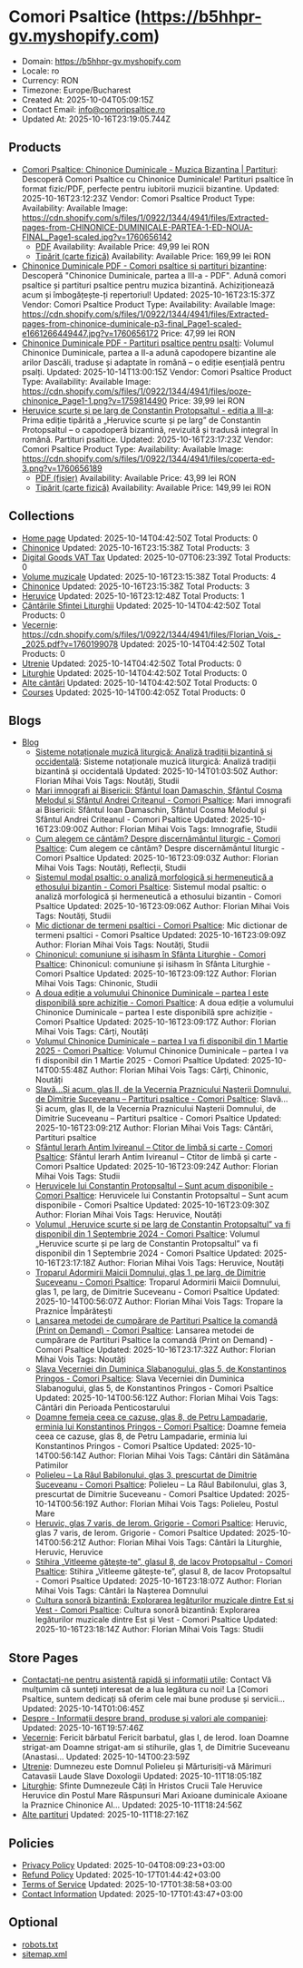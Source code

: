 # Comori Psaltice (https://b5hhpr-gv.myshopify.com)

- Domain: https://b5hhpr-gv.myshopify.com
- Locale: ro
- Currency: RON
- Timezone: Europe/Bucharest
- Created At: 2025-10-04T05:09:15Z
- Contact Email: info@comoripsaltice.ro
- Updated At: 2025-10-16T23:19:05.744Z

## Products

- [Comori Psaltice: Chinonice Duminicale - Muzica Bizantina | Partituri](https://b5hhpr-gv.myshopify.com/products/chinonice-duminicale-partea-i): Descoperă Comori Psaltice cu Chinonice Duminicale! Partituri psaltice în format fizic/PDF, perfecte pentru iubitorii muzicii bizantine.
  Updated: 2025-10-16T23:12:23Z
  Vendor: Comori Psaltice
  Product Type: 
  Availability: Available
  Image: https://cdn.shopify.com/s/files/1/0922/1344/4941/files/Extracted-pages-from-CHINONICE-DUMINICALE-PARTEA-1-ED-NOUA-FINAL_Page1-scaled.jpg?v=1760656142
  - [PDF](https://b5hhpr-gv.myshopify.com/products/chinonice-duminicale-partea-i?variant=52564064141645)
    Availability: Available
    Price: 49,99 lei RON
  - [Tipărit (carte fizică)](https://b5hhpr-gv.myshopify.com/products/chinonice-duminicale-partea-i?variant=52564073873741)
    Availability: Available
    Price: 169,99 lei RON
- [Chinonice Duminicale PDF - Comori psaltice și partituri bizantine](https://b5hhpr-gv.myshopify.com/products/chinonice-duminicale-partea-a-iii-a-pdf): Descoperă "Chinonice Duminicale, partea a III-a - PDF". Adună comori psaltice și partituri psaltice pentru muzica bizantină. Achiziționează acum și îmbogățește-ți repertoriul!
  Updated: 2025-10-16T23:15:37Z
  Vendor: Comori Psaltice
  Product Type: 
  Availability: Available
  Image: https://cdn.shopify.com/s/files/1/0922/1344/4941/files/Extracted-pages-from-chinonice-duminicale-p3-final_Page1-scaled-e1661266449447.jpg?v=1760656172
  Price: 47,99 lei RON
- [Chinonice Duminicale PDF - Partituri psaltice pentru psalti](https://b5hhpr-gv.myshopify.com/products/chinonice-duminicale-partea-a-ii-a): Volumul Chinonice Duminicale, partea a II-a adună capodopere bizantine ale arilor Dascăli, traduse și adaptate în română – o ediție esențială pentru psalți.
  Updated: 2025-10-14T13:00:15Z
  Vendor: Comori Psaltice
  Product Type: 
  Availability: Available
  Image: https://cdn.shopify.com/s/files/1/0922/1344/4941/files/poze-chinonice_Page1-1.png?v=1759814490
  Price: 39,99 lei RON
- [Heruvice scurte și pe larg de Constantin Protopsaltul - ediția a III-a](https://b5hhpr-gv.myshopify.com/products/heruvice-scurte-si-pe-larg-de-constantin-protopsaltul): Prima ediție tipărită a „Heruvice scurte și pe larg” de Constantin Protopsaltul – o capodoperă bizantină, revizuită și tradusă integral în română. Partituri psaltice.
  Updated: 2025-10-16T23:17:23Z
  Vendor: Comori Psaltice
  Product Type: 
  Availability: Available
  Image: https://cdn.shopify.com/s/files/1/0922/1344/4941/files/coperta-ed-3.png?v=1760656189
  - [PDF (fișier)](https://b5hhpr-gv.myshopify.com/products/heruvice-scurte-si-pe-larg-de-constantin-protopsaltul?variant=52538748436813)
    Availability: Available
    Price: 43,99 lei RON
  - [Tipărit (carte fizică)](https://b5hhpr-gv.myshopify.com/products/heruvice-scurte-si-pe-larg-de-constantin-protopsaltul?variant=52538748469581)
    Availability: Available
    Price: 149,99 lei RON

## Collections

- [Home page](https://b5hhpr-gv.myshopify.com/collections/frontpage)
  Updated: 2025-10-14T04:42:50Z
  Total Products: 0
- [Chinonice](https://b5hhpr-gv.myshopify.com/collections/chinonice)
  Updated: 2025-10-16T23:15:38Z
  Total Products: 3
- [Digital Goods VAT Tax](https://b5hhpr-gv.myshopify.com/collections/digital-goods-vat-tax)
  Updated: 2025-10-07T06:23:39Z
  Total Products: 0
- [Volume muzicale](https://b5hhpr-gv.myshopify.com/collections/volume-muzicale)
  Updated: 2025-10-16T23:15:38Z
  Total Products: 4
- [Chinonice](https://b5hhpr-gv.myshopify.com/collections/chinonice-1)
  Updated: 2025-10-16T23:15:38Z
  Total Products: 3
- [Heruvice](https://b5hhpr-gv.myshopify.com/collections/heruvice-1)
  Updated: 2025-10-16T23:12:48Z
  Total Products: 1
- [Cântările Sfintei Liturghii](https://b5hhpr-gv.myshopify.com/collections/cantarile-sfintei-liturghii)
  Updated: 2025-10-14T04:42:50Z
  Total Products: 0
- [Vecernie](https://b5hhpr-gv.myshopify.com/collections/vecernie): https://cdn.shopify.com/s/files/1/0922/1344/4941/files/Florian_Vois_-_2025.pdf?v=1760199078
  Updated: 2025-10-14T04:42:50Z
  Total Products: 0
- [Utrenie](https://b5hhpr-gv.myshopify.com/collections/utrenie)
  Updated: 2025-10-14T04:42:50Z
  Total Products: 0
- [Liturghie](https://b5hhpr-gv.myshopify.com/collections/liturghie)
  Updated: 2025-10-14T04:42:50Z
  Total Products: 0
- [Alte cântări](https://b5hhpr-gv.myshopify.com/collections/alte-cantari)
  Updated: 2025-10-14T04:42:50Z
  Total Products: 0
- [Courses](https://b5hhpr-gv.myshopify.com/collections/courses)
  Updated: 2025-10-14T00:42:05Z
  Total Products: 0

## Blogs

- [Blog](https://b5hhpr-gv.myshopify.com/blogs/news)
  - [Sisteme notaționale muzică liturgică: Analiză tradiții bizantină și occidentală](https://b5hhpr-gv.myshopify.com/blogs/news/sisteme-notationale-in-muzica-liturgica-o-analiza-comparativa-intre-traditiile-bizantina-si-occidentala): Sisteme notaționale muzică liturgică: Analiză tradiții bizantină și occidentală
    Updated: 2025-10-14T01:03:50Z
    Author: Florian Mihai Vois
    Tags: Noutăți, Studii
  - [Mari imnografi ai Bisericii: Sfântul Ioan Damaschin, Sfântul Cosma Melodul și Sfântul Andrei Criteanul - Comori Psaltice](https://b5hhpr-gv.myshopify.com/blogs/news/mari-imnografi-ai-bisericii-sfantul-ioan-damaschin-sfantul-cosma-melodul-și-sfantul-andrei-criteanul): Mari imnografi ai Bisericii: Sfântul Ioan Damaschin, Sfântul Cosma Melodul și Sfântul Andrei Criteanul - Comori Psaltice
    Updated: 2025-10-16T23:09:00Z
    Author: Florian Mihai Vois
    Tags: Imnografie, Studii
  - [Cum alegem ce cântăm? Despre discernământul liturgic - Comori Psaltice](https://b5hhpr-gv.myshopify.com/blogs/news/cum-alegem-ce-cantam-despre-discernamantul-liturgic): Cum alegem ce cântăm? Despre discernământul liturgic - Comori Psaltice
    Updated: 2025-10-16T23:09:03Z
    Author: Florian Mihai Vois
    Tags: Noutăți, Reflecții, Studii
  - [Sistemul modal psaltic: o analiză morfologică și hermeneutică a ethosului bizantin - Comori Psaltice](https://b5hhpr-gv.myshopify.com/blogs/news/sistemul-modal-psaltic-o-analiza-morfologica-și-hermeneutica-a-ethosului-bizantin): Sistemul modal psaltic: o analiză morfologică și hermeneutică a ethosului bizantin - Comori Psaltice
    Updated: 2025-10-16T23:09:06Z
    Author: Florian Mihai Vois
    Tags: Noutăți, Studii
  - [Mic dictionar de termeni psaltici - Comori Psaltice](https://b5hhpr-gv.myshopify.com/blogs/news/mic-dictionar-de-termeni-psaltici): Mic dictionar de termeni psaltici - Comori Psaltice
    Updated: 2025-10-16T23:09:09Z
    Author: Florian Mihai Vois
    Tags: Noutăți, Studii
  - [Chinonicul: comuniune și isihasm în Sfânta Liturghie - Comori Psaltice](https://b5hhpr-gv.myshopify.com/blogs/news/chinonicul-comuniune-și-isihasm-in-sfanta-liturghie): Chinonicul: comuniune și isihasm în Sfânta Liturghie - Comori Psaltice
    Updated: 2025-10-16T23:09:12Z
    Author: Florian Mihai Vois
    Tags: Chinonic, Studii
  - [A doua ediție a volumului Chinonice Duminicale – partea I este disponibilă spre achiziție - Comori Psaltice](https://b5hhpr-gv.myshopify.com/blogs/news/a-doua-ediție-a-volumului-chinonice-duminicale-partea-i-este-disponibila-spre-achiziție): A doua ediție a volumului Chinonice Duminicale – partea I este disponibilă spre achiziție - Comori Psaltice
    Updated: 2025-10-16T23:09:17Z
    Author: Florian Mihai Vois
    Tags: Cărți, Noutăți
  - [Volumul Chinonice Duminicale – partea I va fi disponibil din 1 Martie 2025 - Comori Psaltice](https://b5hhpr-gv.myshopify.com/blogs/news/volumul-chinonice-duminicale-partea-i-va-fi-disponibil-din-1-martie-2025): Volumul Chinonice Duminicale – partea I va fi disponibil din 1 Martie 2025 - Comori Psaltice
    Updated: 2025-10-14T00:55:48Z
    Author: Florian Mihai Vois
    Tags: Cărți, Chinonic, Noutăți
  - [Slavă…Și acum, glas II, de la Vecernia Praznicului Nașterii Domnului, de Dimitrie Suceveanu – Partituri psaltice - Comori Psaltice](https://b5hhpr-gv.myshopify.com/blogs/news/slava-și-acum-glas-ii-de-la-vecernia-praznicului-nașterii-domnului-de-dimitrie-suceveanu-partituri-psaltice): Slavă…Și acum, glas II, de la Vecernia Praznicului Nașterii Domnului, de Dimitrie Suceveanu – Partituri psaltice - Comori Psaltice
    Updated: 2025-10-16T23:09:21Z
    Author: Florian Mihai Vois
    Tags: Cântări, Partituri psaltice
  - [Sfântul Ierarh Antim Ivireanul – Ctitor de limbă și carte - Comori Psaltice](https://b5hhpr-gv.myshopify.com/blogs/news/sfantul-ierarh-antim-ivireanul-ctitor-de-limba-și-carte): Sfântul Ierarh Antim Ivireanul – Ctitor de limbă și carte - Comori Psaltice
    Updated: 2025-10-16T23:09:24Z
    Author: Florian Mihai Vois
    Tags: Studii
  - [Heruvicele lui Constantin Protopsaltul – Sunt acum disponibile - Comori Psaltice](https://b5hhpr-gv.myshopify.com/blogs/news/heruvicele-lui-constantin-protopsaltul-sunt-acum-disponibile): Heruvicele lui Constantin Protopsaltul – Sunt acum disponibile - Comori Psaltice
    Updated: 2025-10-16T23:09:30Z
    Author: Florian Mihai Vois
    Tags: Heruvice, Noutăți
  - [Volumul „Heruvice scurte și pe larg de Constantin Protopsaltul” va fi disponibil din 1 Septembrie 2024 - Comori Psaltice](https://b5hhpr-gv.myshopify.com/blogs/news/volumul-heruvice-scurte-și-pe-larg-de-constantin-protopsaltul-va-fi-disponibil-din-1-septembrie-2024): Volumul „Heruvice scurte și pe larg de Constantin Protopsaltul” va fi disponibil din 1 Septembrie 2024 - Comori Psaltice
    Updated: 2025-10-16T23:17:18Z
    Author: Florian Mihai Vois
    Tags: Heruvice, Noutăți
  - [Troparul Adormirii Maicii Domnului, glas 1, pe larg, de Dimitrie Suceveanu - Comori Psaltice](https://b5hhpr-gv.myshopify.com/blogs/news/troparul-adormirii-maicii-domnului-glas-1-pe-larg-de-dimitrie-suceveanu): Troparul Adormirii Maicii Domnului, glas 1, pe larg, de Dimitrie Suceveanu - Comori Psaltice
    Updated: 2025-10-14T00:56:07Z
    Author: Florian Mihai Vois
    Tags: Tropare la Praznice Împărătești
  - [Lansarea metodei de cumpărare de Partituri Psaltice la comandă (Print on Demand) - Comori Psaltice](https://b5hhpr-gv.myshopify.com/blogs/news/lansarea-metodei-de-cumparare-de-partituri-psaltice-la-comanda-print-on-demand): Lansarea metodei de cumpărare de Partituri Psaltice la comandă (Print on Demand) - Comori Psaltice
    Updated: 2025-10-16T23:17:32Z
    Author: Florian Mihai Vois
    Tags: Noutăți
  - [Slava Vecerniei din Duminica Slabanogului, glas 5, de Konstantinos Pringos - Comori Psaltice](https://b5hhpr-gv.myshopify.com/blogs/news/slava-vecerniei-din-duminica-slabanogului-glas-5-de-konstantinos-pringos): Slava Vecerniei din Duminica Slabanogului, glas 5, de Konstantinos Pringos - Comori Psaltice
    Updated: 2025-10-14T00:56:12Z
    Author: Florian Mihai Vois
    Tags: Cântări din Perioada Penticostarului
  - [Doamne femeia ceea ce cazuse, glas 8, de Petru Lampadarie, erminia lui Konstantinos Pringos - Comori Psaltice](https://b5hhpr-gv.myshopify.com/blogs/news/doamne-femeia-ceea-ce-cazuse-glas-8-de-petru-lampadarie-erminia-lui-konstantinos-pringos): Doamne femeia ceea ce cazuse, glas 8, de Petru Lampadarie, erminia lui Konstantinos Pringos - Comori Psaltice
    Updated: 2025-10-14T00:56:14Z
    Author: Florian Mihai Vois
    Tags: Cântări din Sătămâna Patimilor
  - [Polieleu – La Râul Babilonului, glas 3, prescurtat de Dimitrie Suceveanu - Comori Psaltice](https://b5hhpr-gv.myshopify.com/blogs/news/polieleu-la-raul-babilonului-glas-3-prescurtat-de-dimitrie-suceveanu): Polieleu – La Râul Babilonului, glas 3, prescurtat de Dimitrie Suceveanu - Comori Psaltice
    Updated: 2025-10-14T00:56:19Z
    Author: Florian Mihai Vois
    Tags: Polieleu, Postul Mare
  - [Heruvic, glas 7 varis, de Ierom. Grigorie - Comori Psaltice](https://b5hhpr-gv.myshopify.com/blogs/news/heruvic-glas-7-varis-de-ierom-grigorie): Heruvic, glas 7 varis, de Ierom. Grigorie - Comori Psaltice
    Updated: 2025-10-14T00:56:21Z
    Author: Florian Mihai Vois
    Tags: Cântări la Liturghie, Heruvic, Heruvice
  - [Stihira „Vitleeme gătește-te”, glasul 8, de Iacov Protopsaltul - Comori Psaltice](https://b5hhpr-gv.myshopify.com/blogs/news/stihira-vitleeme-gatește-te-glasul-8-de-iacov-protopsaltul): Stihira „Vitleeme gătește-te”, glasul 8, de Iacov Protopsaltul - Comori Psaltice
    Updated: 2025-10-16T23:18:07Z
    Author: Florian Mihai Vois
    Tags: Cântări la Nașterea Domnului
  - [Cultura sonoră bizantină: Explorarea legăturilor muzicale dintre Est și Vest - Comori Psaltice](https://b5hhpr-gv.myshopify.com/blogs/news/cultura-sonora-bizantina-explorarea-legaturilor-muzicale-dintre-est-și-vest): Cultura sonoră bizantină: Explorarea legăturilor muzicale dintre Est și Vest - Comori Psaltice
    Updated: 2025-10-16T23:18:14Z
    Author: Florian Mihai Vois
    Tags: Studii

## Store Pages

- [Contactați-ne pentru asistență rapidă și informații utile](https://b5hhpr-gv.myshopify.com/pages/contact): Contact Vă mulțumim că sunteți interesat de a lua legătura cu noi! La [Comori Psaltice, suntem dedicați să oferim cele mai bune produse și servicii...
  Updated: 2025-10-14T01:06:45Z
- [Despre - Informații despre brand, produse și valori ale companiei](https://b5hhpr-gv.myshopify.com/pages/despre): 
  Updated: 2025-10-16T19:57:46Z
- [Vecernie](https://b5hhpr-gv.myshopify.com/pages/vecernie): Fericit bărbatul Fericit barbatul, glas I, de Ierod. Ioan Doamne strigat-am Doamne strigat-am si stihurile, glas 1, de Dimitrie Suceveanu (Anastasi...
  Updated: 2025-10-14T00:23:59Z
- [Utrenie](https://b5hhpr-gv.myshopify.com/pages/utrenie): Dumnezeu este Domnul Polieleu și Mărturisiți-vă Mărimuri Catavasii Laude Slave Doxologii
  Updated: 2025-10-11T18:05:18Z
- [Liturghie](https://b5hhpr-gv.myshopify.com/pages/liturghie): Sfinte Dumnezeule Câți în Hristos Crucii Tale Heruvice Heruvice din Postul Mare Răspunsuri Mari Axioane duminicale Axioane la Praznice Chinonice Al...
  Updated: 2025-10-11T18:24:56Z
- [Alte partituri](https://b5hhpr-gv.myshopify.com/pages/alte-partituri)
  Updated: 2025-10-11T18:27:16Z

## Policies

- [Privacy Policy](https://b5hhpr-gv.myshopify.com/policies/privacy-policy)
  Updated: 2025-10-04T08:09:23+03:00
- [Refund Policy](https://b5hhpr-gv.myshopify.com/policies/refund-policy)
  Updated: 2025-10-17T01:44:42+03:00
- [Terms of Service](https://b5hhpr-gv.myshopify.com/policies/terms-of-service)
  Updated: 2025-10-17T01:38:58+03:00
- [Contact Information](https://b5hhpr-gv.myshopify.com/policies/contact-information)
  Updated: 2025-10-17T01:43:47+03:00

## Optional

- [robots.txt](https://b5hhpr-gv.myshopify.com/robots.txt)
- [sitemap.xml](https://b5hhpr-gv.myshopify.com/sitemap.xml)

